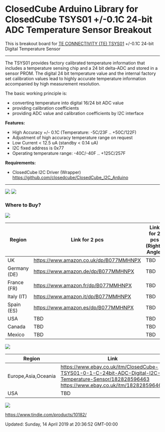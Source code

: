 ClosedCube Arduino Library for
ClosedCube TSYS01 +/-0.1C 24-bit ADC Temperature Sensor Breakout
=================================================================

This is breakout board for [TE CONNECTIVITY (TE) TSYS01](http://www.te.com/usa-en/product-G-NICO-018.html) +/-0.1C 24-bit Digital Temperature Sensor 

---

The TSYS01 provides factory calibrated temperature information that includes a temperature sensing chip and a 24 bit delta-ADC and stored in a sensor PROM.
The digital 24 bit temperature value and the internal factory set calibration values lead to highly accurate temperature information accompanied by high measurement resolution.

The basic working principle is:

 - converting temperature into digital 16/24 bit ADC value
 - providing calibration coefficients
 - providing ADC value and calibration coefficients by I2C interface


**Features:**

 - High Accuracy +/- 0.1C (Temperature: -5C/23F .. +50C/122F)
 - Adjustment of high accuracy temperature range on request
 - Low Current < 12.5 uA (standby < 0.14 uA)
 - I2C fixed address is 0x77
 - Operating temperature range: -40C/-40F .. +125C/257F

**Requirements:**

- ClosedCube I2C Driver (Wrapper) https://github.com/closedcube/ClosedCube_I2C_Arduino


---

![](https://images.closedcube.uk/B018_TSYS01/ClosedCube_B018_TSYS01_GitHub1.jpg)
![](https://images.closedcube.uk/B018_TSYS01/ClosedCube_B018_TSYS01_GitHub2.jpg)


### Where to Buy?

[![](https://images.closedcube.uk/logo/github/amazon.png)](https://www.tindie.com/stores/closedcube/)

| Region  | Link for 2 pcs | Link for 2 pcs (Right-Angle)|
| ------------- | ------------- | ------------- |
| UK | https://www.amazon.co.uk/dp/B077MMHNPX | TBD|
| Germany (DE) | https://www.amazon.de/dp/B077MMHNPX | TBD |
| France (FR) | https://www.amazon.fr/dp/B077MMHNPX | TBD |
| Italy (IT) | https://www.amazon.it/dp/B077MMHNPX | TBD |
| Spain (ES) | https://www.amazon.es/dp/B077MMHNPX | TBD |
| USA | TBD | TBD |
| Canada | TBD | TBD |
| Mexico | TBD | TBD |


[![](https://images.closedcube.uk/logo/github/ebay.gif)](http://www.ebay.co.uk/itm/182877251201)

| Region  | Link |
| ------------- | ------------- |
| Europe,Asia,Oceania | https://www.ebay.co.uk/itm/ClosedCube-TSYS01-0-1-C-24bit-ADC-Digital-I2C-Temperature-Sensor/182828596463<br/>https://www.ebay.co.uk/itm/182828596463  |
| USA  | TBD |


[![](https://images.closedcube.uk/logo/github/tindie.png)](https://www.tindie.com/products/10182/)

https://www.tindie.com/products/10182/



   





Updated: Sunday, 14 April 2019 at 20:36:52 GMT-00:00
